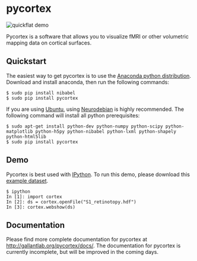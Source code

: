 pycortex
========
![quickflat demo](https://raw.github.com/jamesgao/pycortex/master/docs/wn_med.png?token=22802__eyJzY29wZSI6IlJhd0Jsb2I6amFtZXNnYW8vcHljb3J0ZXgvbWFzdGVyL2RvY3Mvd25fbWVkLnBuZyIsImV4cGlyZXMiOjEzODQ4MjY0NzV9--e150cac229582222fd97128d47029c8d479aaeba)

Pycortex is a software that allows you to visualize fMRI or other volumetric mapping data on cortical surfaces.

Quickstart
----------
The easiest way to get pycortex is to use the [Anaconda python distribution](https://store.continuum.io/cshop/anaconda/). Download and install anaconda, then run the following commands:

```
$ sudo pip install nibabel
$ sudo pip install pycortex
```

If you are using [Ubuntu](http://ubuntu.com), using [Neurodebian](http://neuro.debian.net/) is highly recommended. The following command will install all python prerequisites:

```
$ sudo apt-get install python-dev python-numpy python-scipy python-matplotlib python-h5py python-nibabel python-lxml python-shapely python-html5lib
$ sudo pip install pycortex
```

Demo
----
Pycortex is best used with [IPython](http://www.ipython.org/). To run this demo, please download this [example dataset](http://gallantlab.org/pycortex/retinotopy_demo.hdf).

```
$ ipython
In [1]: import cortex
In [2]: ds = cortex.openFile("S1_retinotopy.hdf")
In [3]: cortex.webshow(ds)
```

Documentation
-------------
Please find more complete documentation for pycortex at http://gallantlab.org/pycortex/docs/. The documentation for pycortex is currently incomplete, but will be improved in the coming days.